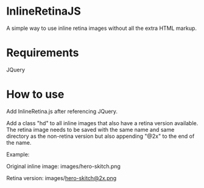 InlineRetinaJS
==============

A simple way to use inline retina images without all the extra HTML markup.


Requirements
==============

JQuery


How to use
==============

Add InlineRetina.js after referencing JQuery.

Add a class "hd" to all inline images that also have a retina version available. The retina image needs to be saved with the same name and same directory as the non-retina version but also appending "@2x" to the end of the name.

Example:

Original inline image: images/hero-skitch.png

Retina version: images/hero-skitch@2x.png
